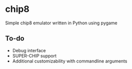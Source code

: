 # chip8
Simple chip8 emulator written in Python using pygame

## To-do

- Debug interface
- SUPER-CHIP support
- Additional customizability with commandline arguments
